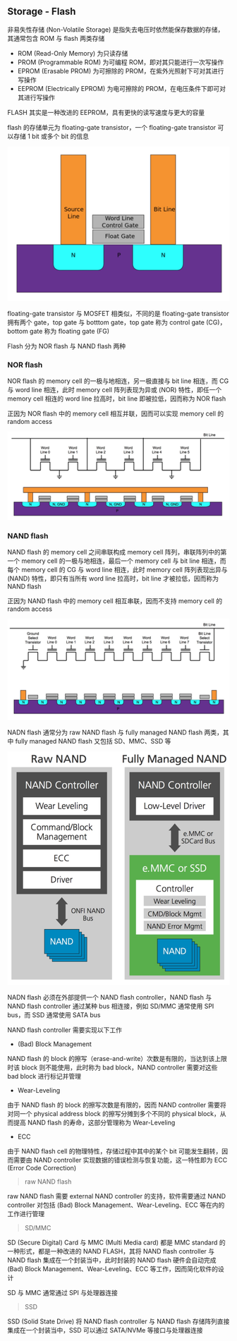 ## Storage - Flash

非易失性存储 (Non-Volatile Storage) 是指失去电压时依然能保存数据的存储，其通常包含 ROM 与 flash 两类存储

- ROM (Read-Only Memory) 为只读存储
- PROM (Programmable ROM) 为可编程 ROM，即对其只能进行一次写操作
- EPROM (Erasable PROM) 为可擦除的 PROM，在紫外光照射下可对其进行写操作
- EEPROM (Electrically EPROM) 为电可擦除的 PROM，在电压条件下即可对其进行写操作


FLASH 其实是一种改进的 EEPROM，具有更快的读写速度与更大的容量

flash 的存储单元为 floating-gate transistor，一个 floating-gate transistor 可以存储 1 bit 或多个 bit 的信息

![floating-gate_transistor-c350](media/16060098312194/14871417576565.jpg)

floating-gate transistor 与 MOSFET 相类似，不同的是 floating-gate transistor 拥有两个 gate，top gate 与 botttom gate，top gate 称为 control gate (CG)，bottom gate 称为 floating gate (FG)


Flash 分为 NOR flash 与 NAND flash 两种


### NOR flash

NOR flash 的 memory cell 的一极与地相连，另一极直接与 bit line 相连，而 CG 与 word line 相连，此时 memory cell 阵列表现为异或 (NOR) 特性，即任一个 memory cell 相连的 word line 拉高时，bit line 即被拉低，因而称为 NOR flash

正因为 NOR flash 中的 memory cell 相互并联，因而可以实现 memory cell 的 random access

![NOR_flash_struct-c600](media/16060098312194/14871420602168.jpg)


### NAND flash

NAND flash 的 memory cell 之间串联构成 memory cell 阵列，串联阵列中的第一个 memory cell 的一极与地相连，最后一个 memory cell 与 bit line 相连，而每个 memory cell 的 CG 与 word line 相连，此时 memory cell 阵列表现出异与 (NAND) 特性，即只有当所有 word line 拉高时，bit line 才被拉低，因而称为 NAND flash

正因为 NAND flash 中的 memory cell 相互串联，因而不支持 memory cell 的 random access

![NAND_flash_struct-c600](media/16060098312194/14871427477191.jpg)



NADN flash 通常分为 raw NAND flash 与 fully managed NAND flash 两类，其中 fully managed NAND flash 又包括 SD、MMC、SSD 等

![nand_flash-c400](media/16060098312194/15130686001920.jpg)


NADN flash 必须在外部提供一个 NAND flash controller，NAND flash 与 NAND flash controller 通过某种 bus 相连接，例如 SD/MMC 通常使用 SPI bus，而 SSD 通常使用 SATA bus

NAND flash controller 需要实现以下工作

- (Bad) Block Management

NAND flash 的 block 的擦写（erase-and-write）次数是有限的，当达到该上限时该 block 则不能使用，此时称为 bad block，NAND controller 需要对这些 bad block 进行标记并管理

- Wear-Leveling

由于 NAND flash 的 block 的擦写次数是有限的，因而 NAND controller 需要将对同一个 physical address block 的擦写分摊到多个不同的 physical block，从而提高 NAND flash 的寿命，这部分管理称为 Wear-Leveling

- ECC

由于 NAND flash cell 的物理特性，存储过程中其中的某个 bit 可能发生翻转，因而需要由 NAND controller 实现数据的错误检测与恢复功能，这一特性即为 ECC (Error Code Correction)


> raw NAND flash

raw NAND flash 需要 external NAND controller 的支持，软件需要通过 NAND controller 对包括 (Bad) Block Management、Wear-Leveling、ECC 等在内的工作进行管理


> SD/MMC

SD (Secure Digital) Card 与 MMC (Multi Media card) 都是 MMC standard 的一种形式，都是一种改进的 NAND FLASH，其将 NAND flash controller 与 NAND flash 集成在一个封装当中，此时封装的 NAND flash 硬件会自动完成 (Bad) Block Management、Wear-Leveling、ECC 等工作，因而简化软件的设计

SD 与 MMC 通常通过 SPI 与处理器连接


> SSD

SSD (Solid State Drive) 将 NAND flash controller 与 NAND flash 存储阵列直接集成在一个封装当中，SSD 可以通过 SATA/NVMe 等接口与处理器连接
